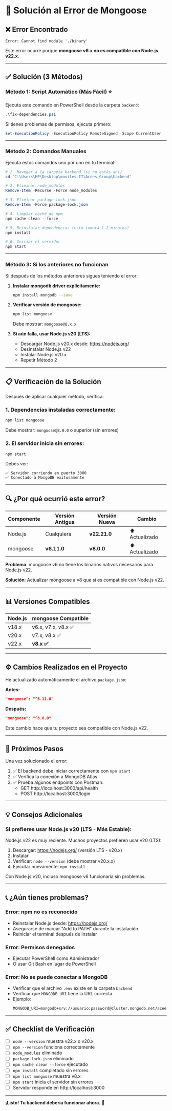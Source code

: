 # 🔧 Solución al Error de Mongoose

## ❌ Error Encontrado

```
Error: Cannot find module './binary'
```

Este error ocurre porque **mongoose v6.x no es compatible con Node.js v22.x**.

---

## ✅ Solución (3 Métodos)

### **Método 1: Script Automático (Más Fácil)** ⭐

Ejecuta este comando en PowerShell desde la carpeta `backend`:

```powershell
.\fix-dependencies.ps1
```

Si tienes problemas de permisos, ejecuta primero:
```powershell
Set-ExecutionPolicy -ExecutionPolicy RemoteSigned -Scope CurrentUser
```

---

### **Método 2: Comandos Manuales**

Ejecuta estos comandos uno por uno en tu terminal:

```powershell
# 1. Navegar a la carpeta backend (si no estás ahí)
cd "C:\Users\HP\Desktop\moviles II\Acees_Group\backend"

# 2. Eliminar node_modules
Remove-Item -Recurse -Force node_modules

# 3. Eliminar package-lock.json
Remove-Item -Force package-lock.json

# 4. Limpiar caché de npm
npm cache clean --force

# 5. Reinstalar dependencias (esto tomará 1-2 minutos)
npm install

# 6. Iniciar el servidor
npm start
```

---

### **Método 3: Si los anteriores no funcionan**

Si después de los métodos anteriores sigues teniendo el error:

1. **Instalar mongodb driver explícitamente:**
   ```bash
   npm install mongodb --save
   ```

2. **Verificar versión de mongoose:**
   ```bash
   npm list mongoose
   ```
   Debe mostrar: `mongoose@8.x.x`

3. **Si aún falla, usar Node.js v20 (LTS):**
   - Descargar Node.js v20.x desde: https://nodejs.org/
   - Desinstalar Node.js v22
   - Instalar Node.js v20.x
   - Repetir Método 2

---

## 📋 Verificación de la Solución

Después de aplicar cualquier método, verifica:

### 1. **Dependencias instaladas correctamente:**
```bash
npm list mongoose
```
Debe mostrar: `mongoose@8.0.0` o superior (sin errores)

### 2. **El servidor inicia sin errores:**
```bash
npm start
```
Debes ver:
```
✅ Servidor corriendo en puerto 3000
✅ Conectado a MongoDB exitosamente
```

---

## 🔍 ¿Por qué ocurrió este error?

| Componente | Versión Antigua | Versión Nueva | Cambio |
|------------|-----------------|---------------|--------|
| Node.js | Cualquiera | **v22.21.0** | ⬆️ Actualizado |
| mongoose | **v6.11.0** | **v8.0.0** | ⬆️ Actualizado |

**Problema**: mongoose v6 no tiene los binarios nativos necesarios para Node.js v22.

**Solución**: Actualizar mongoose a v8 que sí es compatible con Node.js v22.

---

## 📊 Versiones Compatibles

| Node.js | mongoose Compatible |
|---------|---------------------|
| v18.x | v6.x, v7.x, v8.x ✅ |
| v20.x | v7.x, v8.x ✅ |
| v22.x | **v8.x ✅** |

---

## ⚙️ Cambios Realizados en el Proyecto

He actualizado automáticamente el archivo `package.json`:

**Antes:**
```json
"mongoose": "^6.11.0"
```

**Después:**
```json
"mongoose": "^8.0.0"
```

Este cambio hace que tu proyecto sea compatible con Node.js v22.

---

## 🚀 Próximos Pasos

Una vez solucionado el error:

1. ✅ El backend debe iniciar correctamente con `npm start`
2. ✅ Verifica la conexión a MongoDB Atlas
3. ✅ Prueba algunos endpoints con Postman:
   - GET http://localhost:3000/api/health
   - POST http://localhost:3000/login

---

## 💡 Consejos Adicionales

### **Si prefieres usar Node.js v20 (LTS - Más Estable):**

Node.js v22 es muy reciente. Muchos proyectos prefieren usar v20 (LTS):

1. Descargar: https://nodejs.org/ (versión LTS - v20.x)
2. Instalar
3. Verificar: `node --version` (debe mostrar v20.x.x)
4. Ejecutar nuevamente: `npm install`

Con Node.js v20, incluso mongoose v6 funcionaría sin problemas.

---

## 📞 ¿Aún tienes problemas?

### **Error: npm no es reconocido**
- Reinstalar Node.js desde: https://nodejs.org/
- Asegurarse de marcar "Add to PATH" durante la instalación
- Reiniciar el terminal después de instalar

### **Error: Permisos denegados**
- Ejecutar PowerShell como Administrador
- O usar Git Bash en lugar de PowerShell

### **Error: No se puede conectar a MongoDB**
- Verificar que el archivo `.env` existe en la carpeta `backend`
- Verificar que `MONGODB_URI` tiene la URL correcta
- Ejemplo:
  ```
  MONGODB_URI=mongodb+srv://usuario:password@cluster.mongodb.net/acees_group
  ```

---

## ✅ Checklist de Verificación

- [ ] `node --version` muestra v22.x o v20.x
- [ ] `npm --version` funciona correctamente
- [ ] `node_modules` eliminado
- [ ] `package-lock.json` eliminado
- [ ] `npm cache clean --force` ejecutado
- [ ] `npm install` completado sin errores
- [ ] `npm list mongoose` muestra v8.x
- [ ] `npm start` inicia el servidor sin errores
- [ ] Servidor responde en http://localhost:3000

---

**¡Listo! Tu backend debería funcionar ahora.** 🎉

